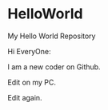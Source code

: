 # HelloWorld
My Hello World Repository


Hi EveryOne:

I am a new coder on Github.

Edit on my PC.

Edit again.
